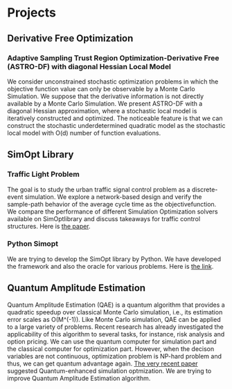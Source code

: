 # Projects 
## Derivative Free Optimization 
### Adaptive Sampling Trust Region Optimization-Derivative Free (ASTRO-DF) with diagonal Hessian Local Model
We consider unconstrained stochastic optimization problems in which the objective function value can only be observable by a Monte Carlo Simulation. We suppose that the derivative information is not directly available by a Monte Carlo Simulation. We present ASTRO-DF with a diagonal Hessian approximation, where a stochastic local model is iteratively constructed and optimized. The noticeable feature is that we can construct the stochastic underdetermined quadratic model as the stochastic local model with O(d) number of function evaluations.

## SimOpt Library
### Traffic Light Problem 
The goal is to study the urban traffic signal control problem as a discrete-event simulation.  We explore a network-based design and verify the sample-path behavior of the  average cycle time as the objectivefunction. We compare the performance of different Simulation Optimization solvers available on SimOptlibrary and discuss takeaways for traffic control structures. Here is [the paper](https://informs-sim.org/wsc20papers/363.pdf).

### Python Simopt
We are trying to develop the SimOpt library by Python. We have developed the framework and also the oracle for various problems. Here is [the link](https://github.com/simopt-admin/simopt).

## Quantum Amplitude Estimation
Quantum Amplitude Estimation (QAE) is a quantum algorithm that provides a quadratic speedup over classical Monte Carlo simulation, i.e., its estimation error scales as O(M^(-1)). Like Monte Carlo simulation, QAE can be applied to a large variety of problems. Recent research has already investigated the applicability of this algorithm to several tasks, for instance, risk analysis and option pricing. We can use the quantum computer for simulation part and the classical computer for optimization part. However, when the decison variables are not continuous, optimization problem is NP-hard problem and thus, we can get quantum advantage again. [The very recent paper](https://arxiv.org/pdf/2005.10780.pdf) suggested Quantum-enhanced simulation optmization. We are trying to improve Quantum Amplitude Estimation algorithm. 
